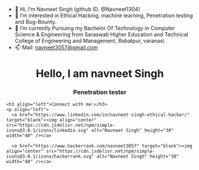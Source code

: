 - 👋 Hi, I’m  Navneet Singh (github ID. @Navneet1304)
- 👀 I’m interested in Ethical Hacking, machine learning, Penetration testing and Bug-Bounty.
- 🌱 I’m currently Pursuing my  Bachelor Of Technology in Computer Science & Engineering from Saraswati Higher Education and Technical College of Engineering and Management, Babatpur, varanasi. 
- 📫 Mail: navneet3057@gmail.com

<!---
Navneet1304/Navneet1304 is a ✨ special ✨ repository because its `README.md` (this file) appears on your GitHub profile.
You can click the Preview link to take a look at your changes.
--->

<!DOCTYPE html>
<html lang="en" dir="ltr">
  <head>
    <meta charset="utf-8">
  </head>
  <body>
    <h1 align="center">Hello, I am navneet Singh</h1>
    <h3 align="center">Penetration tester</h3>
    
    <h3 align="left">Connect with me:</h3>
    <p align="left">
      <a href="https://www.linkedin.com/in/navneet-singh-ethical-hacker/" target="blank"><img align="center" src="https://cdn.jsdelivr.net/npm/simple-icons@3.0.1/icons/linkedin.svg" alt="Navneet Singh" height="30" width="40" /></a>

      <a href="https://www.hackerrank.com/navneet3057" target="blank"><img align="center" src="https://cdn.jsdelivr.net/npm/simple-icons@3.0.1/icons/hackerrank.svg" alt="Navneet Singh" height="30" width="40" /></a>    

  </body>
</html>

